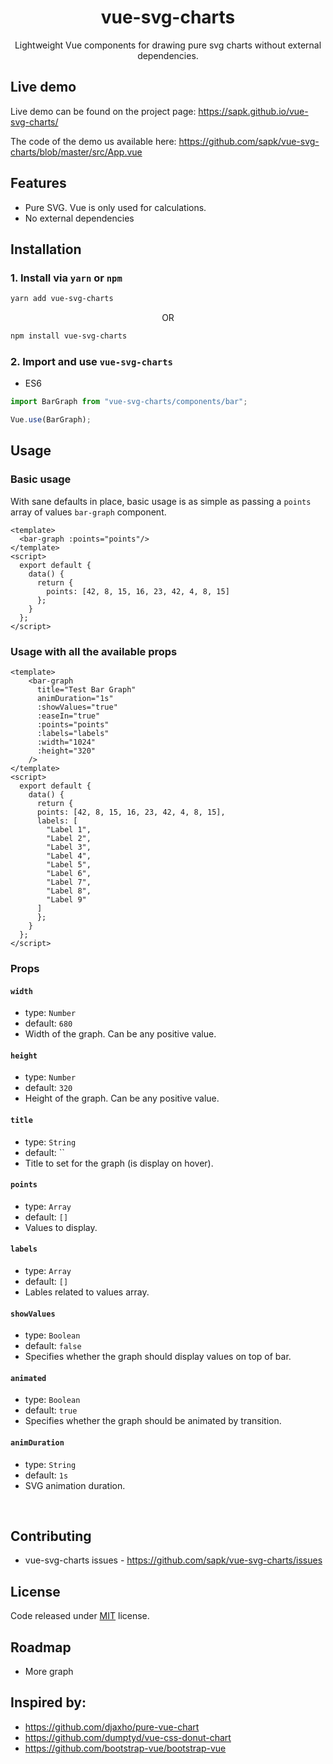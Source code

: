 <p align="center">
  <h1 align="center">vue-svg-charts</h1>
  <p align="center">Lightweight Vue components for drawing pure svg charts without external dependencies.</p>
</p>

## Live demo

Live demo can be found on the project page: https://sapk.github.io/vue-svg-charts/

The code of the demo us available here: https://github.com/sapk/vue-svg-charts/blob/master/src/App.vue

## Features

* Pure SVG. Vue is only used for calculations.
* No external dependencies

## Installation

### 1. Install via `yarn` or `npm`

```bash
yarn add vue-svg-charts
```
<p align="center">OR</p>

```bash
npm install vue-svg-charts
```

### 2. Import and use `vue-svg-charts`

- ES6

```javascript
import BarGraph from "vue-svg-charts/components/bar";

Vue.use(BarGraph);
```

## Usage

### Basic usage 

With sane defaults in place, basic usage is as simple as passing a `points` array of values `bar-graph` component.

```vue
<template>
  <bar-graph :points="points"/>
</template>
<script>
  export default {
    data() {
      return {
        points: [42, 8, 15, 16, 23, 42, 4, 8, 15]
      };
    }
  };
</script>
```

### Usage with all the available props

```vue
<template>
    <bar-graph
      title="Test Bar Graph"
      animDuration="1s"
      :showValues="true"
      :easeIn="true"
      :points="points"
      :labels="labels"
      :width="1024"
      :height="320"
    />
</template>
<script>
  export default {
    data() {
      return {
      points: [42, 8, 15, 16, 23, 42, 4, 8, 15],
      labels: [
        "Label 1",
        "Label 2",
        "Label 3",
        "Label 4",
        "Label 5",
        "Label 6",
        "Label 7",
        "Label 8",
        "Label 9"
      ]
      };
    }
  };
</script>
```

### Props

#### `width`
- type: `Number`
- default: `680`
- Width of the graph. Can be any positive value.

#### `height`
- type: `Number`
- default: `320`
- Height of the graph. Can be any positive value.

#### `title`
- type: `String`
- default: ``
- Title to set for the graph (is display on hover).

#### `points`
- type: `Array`
- default: `[]`
- Values to display.

#### `labels`
- type: `Array`
- default: `[]`
- Lables related to values array.

#### `showValues`
- type: `Boolean`
- default: `false`
- Specifies whether the graph should display values on top of bar.

#### `animated`
- type: `Boolean`
- default: `true`
- Specifies whether the graph should be animated by transition.


#### `animDuration`
- type: `String`
- default: `1s`
- SVG animation duration.

<br>

## Contributing

- vue-svg-charts issues - https://github.com/sapk/vue-svg-charts/issues

## License

Code released under [MIT](https://github.com/sapk/vue-svg-charts/blob/master/LICENSE) license.

## Roadmap
- More graph

## Inspired by:
- https://github.com/djaxho/pure-vue-chart
- https://github.com/dumptyd/vue-css-donut-chart
- https://github.com/bootstrap-vue/bootstrap-vue
